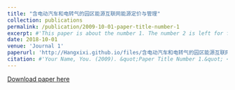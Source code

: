 ```yaml
---
title: "含电动汽车和电转气的园区能源互联网能源定价与管理"
collection: publications
permalink: /publication/2009-10-01-paper-title-number-1
excerpt: #'This paper is about the number 1. The number 2 is left for future work.'
date: 2018-10-01
venue: 'Journal 1'
paperurl: 'http://Hangxixi.github.io/files/含电动汽车和电转气的园区能源互联网能源定价与管理.pdf'
citation: #'Your Name, You. (2009). &quot;Paper Title Number 1.&quot; <i>Journal 1</i>. 1(1).'
---
```

[Download paper here](http://Hangxixi.github.io/files/含电动汽车和电转气的园区能源互联网能源定价与管理.pdf)


